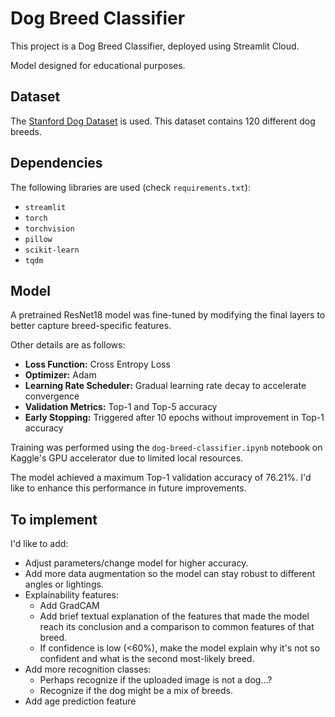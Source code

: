 # Dog Breed Classifier

This project is a Dog Breed Classifier, deployed using Streamlit Cloud. 

Model designed for educational purposes.
## Dataset

The [Stanford Dog Dataset](http://vision.stanford.edu/aditya86/ImageNetDogs/main.html) is used. This dataset contains 120 different dog breeds.
## Dependencies

The following libraries are used (check `requirements.txt`):
- `streamlit`
- `torch`
- `torchvision`
- `pillow`
- `scikit-learn`
- `tqdm`

## Model

A pretrained ResNet18 model was fine-tuned by modifying the final layers to better capture breed-specific features.

Other details are as follows:
- **Loss Function:** Cross Entropy Loss
- **Optimizer:** Adam  
- **Learning Rate Scheduler:** Gradual learning rate decay to accelerate convergence
- **Validation Metrics:** Top-1 and Top-5 accuracy
- **Early Stopping:** Triggered after 10 epochs without improvement in Top-1 accuracy  

Training was performed using the `dog-breed-classifier.ipynb` notebook on Kaggle's GPU accelerator due to limited local resources.

The model achieved a maximum Top-1 validation accuracy of 76.21%. I'd like to enhance this performance in future improvements.

## To implement

I'd like to add:

- Adjust parameters/change model for higher accuracy.
- Add more data augmentation so the model can stay robust to different angles or lightings.
- Explainability features:
    - Add GradCAM
    - Add brief textual explanation of the features that made the model reach its conclusion and a comparison to common features of that breed.
    - If confidence is low (<60%), make the model explain why it's not so confident and what is the second most-likely breed.
- Add more recognition classes:
    - Perhaps recognize if the uploaded image is not a dog...?
    - Recognize if the dog might be a mix of breeds. 
- Add age prediction feature